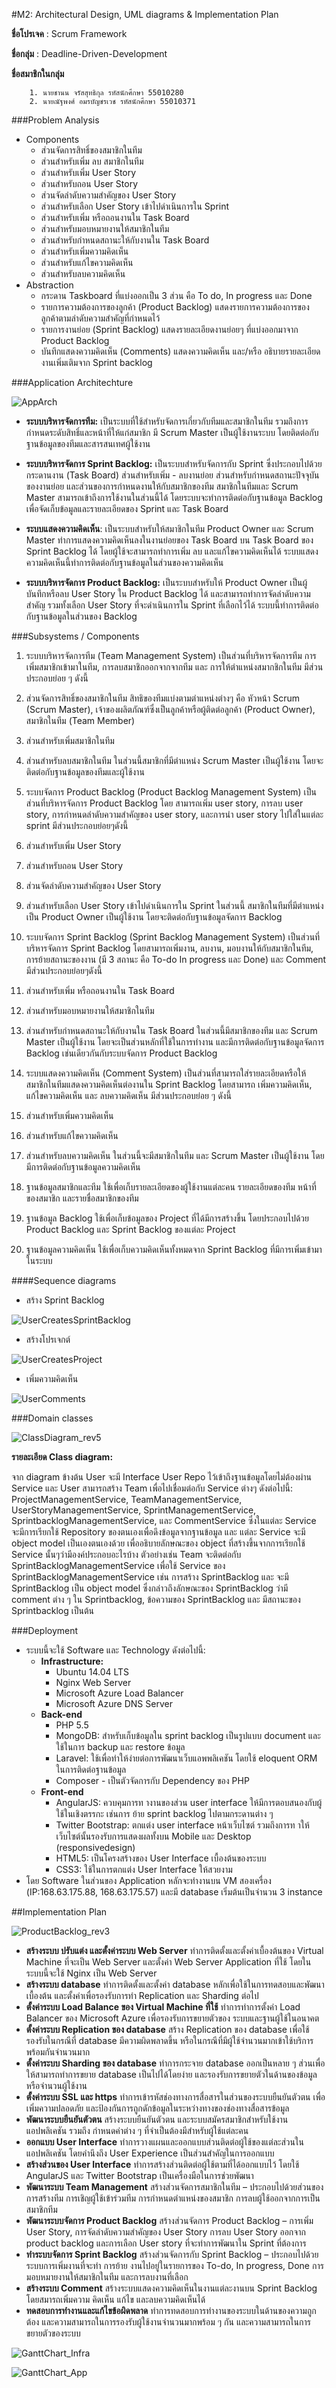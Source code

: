 #M2: Architectural Design, UML diagrams & Implementation Plan

**ชื่อโปรเจค** : Scrum Framework

**ชื่อกลุ่ม** : Deadline-Driven-Development

**ชื่อสมาชิกในกลุ่ม**

		1. นายชานน จรัสสุทธิกุล รหัสนักศึกษา 55010280
		2. นายณัฐพงศ์ อมรบัญชรเวช รหัสนักศึกษา 55010371

###Problem Analysis
 - Components
	 - ส่วนจัดการสิทธิ์ของสมาชิกในทีม
	 - ส่วนสำหรับเพิ่ม ลบ สมาชิกในทีม
	 - ส่วนสำหรับเพิ่ม User Story
	 -  ส่วนสำหรับถอน User Story
	 - ส่วนจัดลำดับความสำคัญของ User Story
	 - ส่วนสำหรับเลือก User Story เข้าไปดำเนินการใน Sprint
	 - ส่วนสำหรับเพิ่ม หรือถอนงานใน Task Board
	 - ส่วนสำหรับมอบหมายงานให้สมาชิกในทีม
	 - ส่วนสำหรับกำหนดสถานะให้กับงานใน Task Board
	 - ส่วนสำหรับเพิ่มความคิดเห็น
	 - ส่วนสำหรับแก้ไขความคิดเห็น
	 - ส่วนสำหรับลบความคิดเห็น
 - Abstraction
	- กระดาน Taskboard ที่แบ่งออกเป็น 3 ส่วน คือ To do, In progress และ Done
	- รายการความต้องการของลูกค้า (Product Backlog) แสดงรายการความต้องการของลูกค้าตามลำดับความสำคัญที่กำหนดไว้
	- รายการงานย่อย (Sprint Backlog) แสดงรายละเอียดงานย่อยๆ ที่แบ่งออกมาจาก Product Backlog 
	- บันทึกแสดงความคิดเห็น (Comments) แสดงความคิดเห็น และ/หรือ อธิบายรายละเอียดงานเพิ่มเติมจาก Sprint backlog

###Application Architechture

![AppArch](http://i.imgur.com/aF1xNA1.png)


 - **ระบบบริหารจัดการทีม:** เป็นระบบที่ใช้สำหรับจัดการเกี่ยวกับทีมและสมาชิกในทีม รวมถึงการกำหนดระดับสิทธิ์และหน้าที่ให้แก่สมาชิก มี Scrum Master เป็นผู้ใช้งานระบบ โดยติดต่อกับฐานข้อมูลของทีมและสารสนเทศผู้ใช้งาน

 - **ระบบบริหารจัดการ Sprint Backlog:** เป็นระบบสำหรับจัดการกับ Sprint ซึ่งประกอบไปด้วยกระดานงาน (Task Board) ส่วนสำหรับเพิ่ม - ลบงานย่อย ส่วนสำหรับกำหนดสถานะปัจจุบันของงานย่อย และส่วนของการกำหนดงานให้กับสมาชิกของทีม สมาชิกในทีมและ Scrum Master สามารถเข้าถึงการใช้งานในส่วนนี้ได้ โดยระบบจะทำการติดต่อกับฐานข้อมูล Backlog เพื่อจัดเก็บข้อมูลและรายละเอียดของ Sprint และ Task Board

 - **ระบบแสดงความคิดเห็น**: เป็นระบบสำหรับให้สมาชิกในทีม Product Owner และ Scrum Master ทำการแสดงความคิดเห็นลงในงานย่อยของ Task Board บน Task Board ของ Sprint Backlog ได้ โดยผู้ใช้จะสามารถทำการเพิ่ม ลบ และแก้ไขความคิดเห็นได้ ระบบแสดงความคิดเห็นนี้ทำการติดต่อกับฐานข้อมูลในส่วนของความคิดเห็น

 - **ระบบบริหารจัดการ Product Backlog:** เป็นระบบสำหรับให้ Product Owner เป็นผู้บันทึกหรือลบ User Story ใน Product Backlog ได้ และสามารถทำการจัดลำดับความสำคัญ รวมทั้งเลือก User Story ที่จะดำเนินการใน Sprint ที่เลือกไว้ได้ ระบบนี้ทำการติดต่อกับฐานข้อมูลในส่วนของ Backlog

###Subsystems / Components
1. ระบบบริหารจัดการทีม (Team Management System) 
เป็นส่วนที่บริหารจัดการทีม การเพิ่มสมาชิกเข้ามาในทีม, การลบสมาชิกออกจากจากทีม และ การให้ตำแหน่งสมากชิกในทีม มีส่วนประกอบย่อย ๆ ดังนี้
  1. ส่วนจัดการสิทธิ์ของสมาชิกในทีม สิทธิของทีมแบ่งตามตำแหน่งต่างๆ คือ หัวหน้า Scrum (Scrum Master), เจ้าของผลิตภัณฑ์ซึ่งเป็นลูกค้าหรือผู้ติดต่อลูกค้า (Product Owner), สมาชิกในทีม (Team Member) 
  2. ส่วนสำหรับเพิ่มสมาชิกในทีม
  3. ส่วนสำหรับลบสมาชิกในทีม
ในส่วนนี้สมาชิกที่มีตำแหน่ง Scrum Master เป็นผู้ใช้งาน โดยจะติดต่อกับฐานข้อมูลของทีมและผู้ใช้งาน

2. ระบบจัดการ Product Backlog (Product Backlog Management System)
เป็นส่วนที่บริหารจัดการ Product Backlog โดย สามารถเพิ่ม user story, การลบ user story, การกำหนดลำดับความสำคัญของ user story, และการนำ user story ไปใส่ในแต่ละ sprint มีส่วนประกอบย่อยๆดังนี้
 1. ส่วนสำหรับเพิ่ม User Story
 2. ส่วนสำหรับถอน User Story
 3. ส่วนจัดลำดับความสำคัญของ User Story
 4. ส่วนสำหรับเลือก User Story เข้าไปดำเนินการใน Sprint
ในส่วนนี้ สมาชิกในทีมที่มีตำแหน่งเป็น Product Owner เป็นผู้ใช้งาน โดยจะติดต่อกับฐานข้อมูลจัดการ Backlog

3. ระบบจัดการ Sprint Backlog (Sprint Backlog Management System)
เป็นส่วนที่บริหารจัดการ Sprint Backlog โดยสามารถเพิ่มงาน, ลบงาน, มอบงานให้กับสมาชิกในทีม, การย้ายสถานะของงาน (มี 3 สถานะ คือ To-do In progress และ Done) และ Comment มีส่วนประกอบย่อยๆดังนี้
 1. ส่วนสำหรับเพิ่ม หรือถอนงานใน Task Board
 2. ส่วนสำหรับมอบหมายงานให้สมาชิกในทีม
 3. ส่วนสำหรับกำหนดสถานะให้กับงานใน Task Board
ในส่วนนี้มีสมาชิกของทีม และ Scrum Master เป็นผู้ใช้งาน โดยจะเป็นส่วนหลักที่ใช้ในการทำงาน และมีการติดต่อกับฐานข้อมูลจัดการ Backlog เช่นเดียวกันกับระบบจัดการ Product Backlog
4. ระบบแสดงความคิดเห็น (Comment System)
เป็นส่วนที่สามารถใส่รายละเอียดหรือให้สมาชิกในทีมแสดงความคิดเห็นต่องานใน Sprint Backlog โดยสามารถ เพิ่มความคิดเห็น, แก้ไขความคิดเห็น และ ลบความคิดเห็น มีส่วนประกอบย่อย ๆ ดังนี้
 1. ส่วนสำหรับเพิ่มความคิดเห็น
 2. ส่วนสำหรับแก้ไขความคิดเห็น
 3. ส่วนสำหรับลบความคิดเห็น
ในส่วนนี้จะมีสมาชิกในทีม และ Scrum Master เป็นผู้ใช้งาน โดยมีการติดต่อกับฐานข้อมูลความคิดเห็น

5. ฐานข้อมูลสมาชิกและทีม
ใช้เพื่อเก็บรายละเอียดของผู้ใช้งานแต่ละคน รายละเอียดของทีม หน้าที่ของสมาชิก และรายชื่อสมาชิกของทีม 

6. ฐานข้อมูล Backlog
ใช้เพื่อเก็บข้อมูลของ Project ที่ได้มีการสร้างขึ้น โดยประกอบไปด้วย Product Backlog และ Sprint Backlog ของแต่ละ Project

7. ฐานข้อมูลความคิดเห็น
ใช้เพื่อเก็บความคิดเห็นทั้งหมดจาก Sprint Backlog ที่มีการเพิ่มเข้ามาในระบบ

####Sequence diagrams

- สร้าง Sprint Backlog

![UserCreatesSprintBacklog](http://i.imgur.com/26zCj7j.png)

- สร้างโปรเจกต์

![UserCreatesProject](http://i.imgur.com/VXkT4jw.png)

- เพิ่มความคิดเห็น

![UserComments](http://i.imgur.com/gf4CZLw.png)

###Domain classes

![ClassDiagram_rev5](http://i.imgur.com/frcLbCF.png)

 **รายละเอียด Class diagram:**
 
 จาก diagram ข้างต้น User จะมี Interface User Repo ไว้เข้าถึงฐานข้อมูลโดยไม่ต้องผ่าน Service และ User สามารถสร้าง Team เพื่อไปเชื่อมต่อกับ Service ต่างๆ ดังต่อไปนี้: ProjectManagementService, TeamManagementService, UserStoryManagementService, SprintManagementService, SprintbacklogManagementService, และ CommentService ซึ่งในแต่ละ Service จะมีการเรียกใช้ Repository ของตนเองเพื่อดึงข้อมูลจากฐานข้อมูล และ แต่ละ Service จะมี object model เป็นเองตนเองด้วย เพื่ออธิบายลักษณะของ object ที่สร้างขึ้นจากการเรียกใช้ Service นั้นๆว่ามีองค์ประกอบอะไรบ้าง ตัวอย่างเช่น Team จะติดต่อกับ SprintBacklogManagementService เพื่อใช้ Service ของ SprintBacklogManagementService เช่น การสร้าง SprintBacklog และ จะมี SprintBacklog เป็น object model ซึ่งกล่าวถึงลักษณะของ SprintBacklog ว่ามี comment ต่าง ๆ ใน Sprintbacklog, ข้อความของ SprintBacklog และ มีสถานะของ Sprintbacklog เป็นต้น

###Deployment
 - ระบบนี้จะใช้ Software และ Technology ดังต่อไปนี้:
     -  **Infrastructure:**
        -   Ubuntu 14.04 LTS
        -   Nginx Web Server
        -   Microsoft Azure Load Balancer
        -   Microsoft Azure DNS Server
     -  **Back-end**
        -   PHP 5.5
        -   MongoDB: สำหรับเก็บข้อมูลใน sprint backlog เป็นรูปแบบ document และใช้ในการ  backup และ restore ข้อมูล
        -   Laravel: ใช้เพื่อทำให้ง่ายต่อการพัฒนาเว็บแอพพลิเคชัน โดยใช้ eloquent ORM ในการติดต่อฐานข้อมูล
        -   Composer - เป็นตัวจัดการกับ Dependency ของ PHP
     -  **Front-end**
        -   AngularJS: ควบคุมการท างานของส่วน user interface ให้มีการตอบสนองกับผู้ใช้ในเชิงตรรกะ เช่นการ ย้าย sprint backlog ไปตามกระดานต่าง ๆ
        -   Twitter Bootstrap: ตกแต่ง user interface หน้าเว็บไซต์ รวมถึงการท าให้เว็บไซต์นั้นรองรับการแสดงผลทั้งบน Mobile และ Desktop (responsivedesign)
        -   HTML5: เป็นโครงสร้างของ User Interface เบื้องต้นของระบบ
        -   CSS3: ใช้ในการตกแต่ง User Interface ให้สวยงาม
 - โดย Software ในส่วนของ Application หลักจะทำงานบน VM สองเครื่อง (IP:168.63.175.88, 168.63.175.57)
  และมี database เริ่มต้นเป็นจำนวน 3 instance

##Implementation Plan

![ProductBacklog_rev3](http://i.imgur.com/iKpa6uH.png)

-	**สร้างระบบ ปรับแต่ง และตั้งค่าระบบ Web Server**
ทำการติดตั้งและตั้งค่าเบื้องต้นของ Virtual Machine ที่จะเป็น Web Server และตั้งค่า
Web Server Application ที่ใช้ โดยในระบบนี้จะใช้ Nginx เป็น Web Server
-	**สร้างระบบ database**
ทำการติดตั้งและตั้งค่า database หลักเพื่อใช้ในการทดสอบและพัฒนาเบื้องต้น และตั้งค่าเพื่อรองรับการทำ Replication และ Sharding ต่อไป
-	**ตั้งค่าระบบ Load Balance ของ Virtual Machine ที่ใช้**
ทำการทำการตั้งค่า Load Balancer ของ Microsoft Azure เพื่อรองรับการขยายตัวของ
ระบบและฐานผู้ใช้ในอนาคต
-	**ตั้งค่าระบบ Replication ของ database**
สร้าง Replication ของ database เพื่อใช้รองรับในกรณีที่ database มีความผิดพลาดขึ้น หรือในกรณีที่มีผู้ใช้จำนวนมากเข้าใช้บริการพร้อมกันจำนวนมาก
-	**ตั้งค่าระบบ Sharding ของ database**
ทำการกระจาย database ออกเป็นหลาย ๆ ส่วนเพื่อให้สามารถทำการขยาย database
เป็นไปได้โดยง่าย และรองรับการขยายตัวในด้านของข้อมูล หรือจำนวนผู้ใช้งาน
-	**ตั้งค่าระบบ SSL และ https**
ทำการเข้ารหัสช่องทางการสื่อสารในส่วนของระบบยืนยันตัวตน เพื่อเพิ่มความปลอดภัย และป้องกันการถูกดักข้อมูลในระหว่างทางของช่องทางสื่อสารข้อมูล
-	**พัฒนาระบบยืนยันตัวตน**
สร้างระบบยืนยันตัวตน และระบบสมัครสมาชิกสำหรับใช้งานแอปพลิเคชัน รวมถึง
กำหนดค่าต่าง ๆ ที่จำเป็นต้องมีสำหรับผู้ใช้แต่ละคน
-	**ออกแบบ User Interface**
ทำการวางแผนและออกแบบส่วนติดต่อผู้ใช้ของแต่ละส่วนในแอปพลิเคชัน โดยคำนึงถึง
User Experience เป็นส่วนสำคัญในการออกแบบ
-	**สร้างส่วนของ User Interface**
ทำการสร้างส่วนติดต่อผู้ใช้ตามที่ได้ออกแบบไว้ โดยใช้ AngularJS และ Twitter Bootstrap เป็นเครื่องมือในการช่วยพัฒนา
-	**พัฒนาระบบ Team Management**
สร้างส่วนจัดการสมาชิกในทีม – ประกอบไปด้วยส่วนของการสร้างทีม การเชิญผู้ใช้เข้าร่วมทีม การกำหนดตำแหน่งของสมาชิก การลบผู้ใช้ออกจากการเป็นสมาชิกทีม
-	**พัฒนาระบบจัดการ Product Backlog**
สร้างส่วนจัดการ Product Backlog – การเพิ่ม User Story, การจัดลำดับความสำคัญของ
User Story การลบ User Story ออกจาก product backlog และการเลือก User story ที่จะทำการพัฒนาใน Sprint ที่ต้องการ
-	**ทำระบบจัดการ Sprint Backlog**
สร้างส่วนจัดการกับ Sprint Backlog – ประกอบไปด้วยระบบการเพิ่มงานที่จะทำ การย้าย
งานไปอยู่ในรายการของ To-do, In progress, Done การมอบหมายงานให้สมาชิกในทีม และการลบงานที่เลือก
-	**สร้างระบบ Comment**
สร้างระบบแสดงความคิดเห็นในงานแต่ละงานบน Sprint Backlog โดยสมารถเพิ่มความ
คิดเห็น แก้ไข และลบความคิดเห็นได้
-	**ทดสอบการทำงานและแก้ไขข้อผิดพลาด**
ทำการทดสอบการทำงานของระบบในด้านของความถูกต้อง และความสามารถในการรองรับผู้ใช้งานจำนวนมากพร้อม ๆ กัน และความสามารถในการขยายตัวของระบบ

![GanttChart_Infra](http://i.imgur.com/iWFZtT5.png)

![GanttChart_App](http://i.imgur.com/6P28tXG.png)
